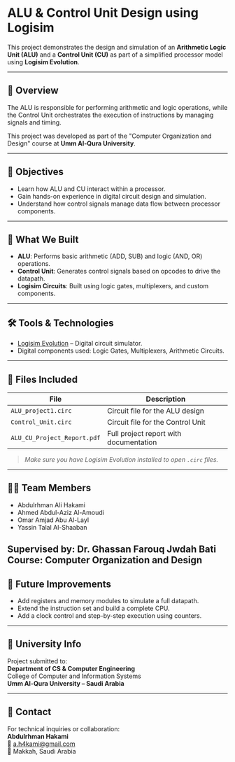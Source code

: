 # ALU & Control Unit Design using Logisim

This project demonstrates the design and simulation of an **Arithmetic Logic Unit (ALU)** and a **Control Unit (CU)** as part of a simplified processor model using **Logisim Evolution**.

---

## 📌 Overview

The ALU is responsible for performing arithmetic and logic operations, while the Control Unit orchestrates the execution of instructions by managing signals and timing.

This project was developed as part of the "Computer Organization and Design" course at **Umm Al-Qura University**.

---

## 🎯 Objectives

- Learn how ALU and CU interact within a processor.
- Gain hands-on experience in digital circuit design and simulation.
- Understand how control signals manage data flow between processor components.

---

## 🧠 What We Built

- **ALU**: Performs basic arithmetic (ADD, SUB) and logic (AND, OR) operations.
- **Control Unit**: Generates control signals based on opcodes to drive the datapath.
- **Logisim Circuits**: Built using logic gates, multiplexers, and custom components.

---

## 🛠️ Tools & Technologies

- [Logisim Evolution](https://github.com/reds-heig/logisim-evolution) – Digital circuit simulator.
- Digital components used: Logic Gates, Multiplexers, Arithmetic Circuits.

---

## 📂 Files Included

| File                          | Description                              |
|-------------------------------|------------------------------------------|
| `ALU_project1.circ`           | Circuit file for the ALU design          |
| `Control_Unit.circ`           | Circuit file for the Control Unit        |
| `ALU_CU_Project_Report.pdf`   | Full project report with documentation   |

> *Make sure you have Logisim Evolution installed to open `.circ` files.*

---

## 🧑‍💻 Team Members

- Abdulrhman Ali Hakami  
- Ahmed Abdul-Aziz Al-Amoudi  
- Omar Amjad Abu Al-Layl  
- Yassin Talal Al-Shaaban  

Supervised by: **Dr. Ghassan Farouq Jwdah Bati**  
Course: Computer Organization and Design 
---

## 🔮 Future Improvements

- Add registers and memory modules to simulate a full datapath.
- Extend the instruction set and build a complete CPU.
- Add a clock control and step-by-step execution using counters.

---

## 🏫 University Info

Project submitted to:  
**Department of CS & Computer Engineering**  
College of Computer and Information Systems  
**Umm Al-Qura University – Saudi Arabia**

---

## 📩 Contact

For technical inquiries or collaboration:  
**Abdulrhman Hakami**  
📧 a.h4kami@gmail.com  
📍 Makkah, Saudi Arabia

